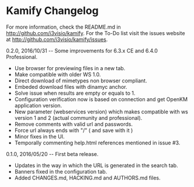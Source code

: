 Kamify Changelog
================

For more information, check the README.md in <http://github.com/i3visio/kamify>. For the To-Do list visit the issues website at <http://github.com/i3visio/kamify/issues>.

0.2.0, 2016/10/31 -- Some improvements for 6.3.x CE and 6.4.0 Professional.
- Use browser for previewing files in a new tab.
- Make compatible with older WS 1.0.
- Direct download of mimetypes non browser compliant.
- Embeded download files with dinamyc anchor.
- Solve issue when results are empty or equals to 1.
- Configuration verification now is based on connection and get OpenKM application version.
- New parameter (webservices version) which makes compatible with ws version 1 and 2 (actual community and professional).
- Remove comments with valid url and passwords.
- Force url always ends with "/" ( and save with it )
- Minor fixes in the UI.
- Temporally commenting help.html references mentioned in issue #3.

0.1.0, 2016/05/20 -- First beta release.
- Updates in the way in which the URL is generated in the search tab.
- Banners fixed in the configuration tab.
- Added CHANGES.md, HACKING.md and AUTHORS.md files.
